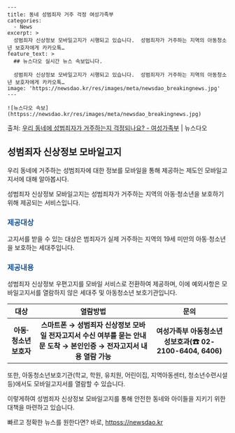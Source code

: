     ---
    title: 동네 성범죄자 거주 걱정 여성가족부
    categories:
      - News
    excerpt: >
      성범죄자 신상정보 모바일고지가 시행되고 있습니다.  성범죄자가 거주하는 지역의 아동청소년 보호자에게 카카오톡…
    feature_text: >
      ## 뉴스다오 실시간 뉴스 속보입니다.
    
      성범죄자 신상정보 모바일고지가 시행되고 있습니다.  성범죄자가 거주하는 지역의 아동청소년 보호자에게 카카오톡…
    image: 'https://newsdao.kr/res/images/meta/newsdao_breakingnews.jpg'
    ---
    
    ![뉴스다오 속보](httpss://newsdao.kr/res/images/meta/newsdao_breakingnews.jpg)

<p>출처: <a href="httpss://newsdao.kr/2706" rel="dofollow">우리 동네에 성범죄자가 거주하는지 걱정되나요? - 여성가족부</a> | 뉴스다오</p>

<h2 data-ke-size="size26">성범죄자 신상정보 모바일고지</h2>
우리 동네에 거주하는 성범죄자에 대한 정보를 모바일을 통해 제공하는 제도인 모바일고지서에 대해 알아봅시다.

<p data-ke-size="size16">성범죄자 신상정보 모바일고지는 성범죄자가 거주하는 지역의 아동·청소년을 보호하기 위해 제공되는 서비스입니다.</p>

<h3><b><span style="color: #1a5490;">제공대상</span></b></h3>
고지서를 받을 수 있는 대상은 범죄자가 실제 거주하는 지역의 19세 미만의 아동·청소년을 보호하는 세대주입니다.

<h3><b><span style="color: #1a5490;">제공내용</span></b></h3>
성범죄자 신상정보 우편고지를 모바일 서비스로 전환하여 제공하며, 이에 예외사항은 모바일고지서를 열람하지 않은 세대주 및 아동청소년 보호기관입니다.

<table>
<thead>
<tr>
<th>대상</th>
<th>열람방법</th>
<th>문의</th>
</tr>
</thead>
<tbody>
<tr>
<td style="text-align: center; height: 17px;"><b>아동·청소년 보호자</b></td>
<td style="text-align: center; height: 17px;"><b>스마트폰 → 성범죄자 신상정보 모바일 전자고지서 수신 여부를 묻는 안내문 도착 → 본인인증 → 전자고지서 내용 열람 가능</b></td>
<td style="text-align: center; height: 17px;"><b>여성가족부 아동청소년성보호과(☎ 02-2100-6404, 6406)</b></td>
</tr>
</tbody>
</table>

<p data-ke-size="size16">또한, 아동청소년보호기관(학교, 학원, 유치원, 어린이집, 지역아동센터, 청소년수련시설 등)에서도 모바일고지서를 열람할 수 있습니다.</p>

<p data-ke-size="size16">이렇게하여 성범죄자 신상정보 모바일고지를 통해 안전한 동네와 아이들을 지키기 위한 대책을 마련하고 있습니다.</p> 

빠르고 정확한 뉴스를 원한다면? 바로, <a href="httpss://newsdao.kr" rel="dofollow">httpss://newsdao.kr</a>


    